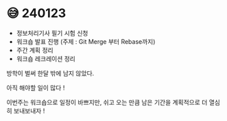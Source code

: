 # 😅 240123

* 정보처리기사 필기 시험 신청
* 워크숍 발표 진행 (주제 : Git Merge 부터 Rebase까지)&#x20;
* 주간 계획 정리
* 워크숍 레크레이션 정리

방학이 벌써 한달 밖에 남지 않았다.

아직 해야할 일이 많다 !

이번주는 워크숍으로 일정이 바쁘지만, 쉬고 오는 만큼 남은 기간을 계획적으로 더 열심히 보내보내자 !
